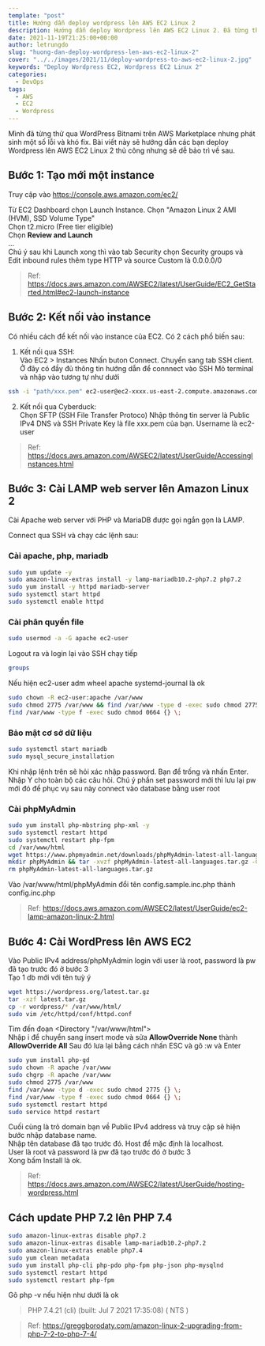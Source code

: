 ```yaml
---
template: "post"
title: Hướng dẫn deploy wordpress lên AWS EC2 Linux 2
description: Hướng dẫn deploy Wordpress lên AWS EC2 Linux 2. Đã từng thử qua WordPress Bitnami trên AWS Marketplace nhưng phát sinh một số lỗi và khó fix.
date: 2021-11-19T21:25:00+00:00
author: letrungdo
slug: "huong-dan-deploy-wordpress-len-aws-ec2-linux-2"
cover: "../../images/2021/11/deploy-wordpress-to-aws-ec2-linux-2.jpg"
keywords: "Deploy Wordpress EC2, Wordpress EC2 Linux 2"
categories:
  - DevOps
tags:
  - AWS
  - EC2
  - Wordpress
---
```


Mình đã từng thử qua WordPress Bitnami trên AWS Marketplace nhưng phát sinh một số lỗi và khó fix. Bài viết này sẽ hướng dẫn các bạn deploy Wordpress lên AWS EC2 Linux 2 thủ công nhưng sẽ dễ bảo trì về sau.

## Bước 1: Tạo mới một instance
Truy cập vào https://console.aws.amazon.com/ec2/

Từ EC2 Dashboard chọn Launch Instance. Chọn "Amazon Linux 2 AMI (HVM), SSD Volume Type"<br/>
Chọn t2.micro (Free tier eligible)<br/>
Chọn <b>Review and Launch</b><br/>
...<br/>
Chú ý sau khi Launch xong thì vào tab Security chọn Security groups và Edit inbound rules thêm type HTTP và source Custom là 0.0.0.0/0

> Ref: https://docs.aws.amazon.com/AWSEC2/latest/UserGuide/EC2_GetStarted.html#ec2-launch-instance

## Bước 2: Kết nối vào instance
Có nhiều cách để kết nối vào instance của EC2. Có 2 cách phổ biến sau:
1. Kết nối qua SSH:<br/>
Vào EC2 > Instances
Nhấn buton Connect. Chuyển sang tab SSH client. Ở đây có đầy đủ thông tin hướng dẫn để connnect vào SSH
Mỏ terminal và nhập vào tương tự như dưới

```bash
ssh -i "path/xxx.pem" ec2-user@ec2-xxxx.us-east-2.compute.amazonaws.com
```
2. Kết nối qua Cyberduck:<br/>
Chọn SFTP (SSH File Transfer Protoco)
Nhập thông tin server là Public IPv4 DNS và SSH Private Key là file xxx.pem của bạn. Username là ec2-user

> Ref: https://docs.aws.amazon.com/AWSEC2/latest/UserGuide/AccessingInstances.html

## Bước 3: Cài LAMP web server lên Amazon Linux 2
Cài Apache web server với PHP và MariaDB được gọi ngắn gọn là LAMP.

Connect qua SSH và chạy các lệnh sau:

### Cài apache, php, mariadb
```bash
sudo yum update -y
sudo amazon-linux-extras install -y lamp-mariadb10.2-php7.2 php7.2
sudo yum install -y httpd mariadb-server
sudo systemctl start httpd
sudo systemctl enable httpd
```

### Cài phân quyền file

```bash
sudo usermod -a -G apache ec2-user
```
Logout ra và login lại vào SSH chạy tiếp
```bash
groups
```
Nếu hiện ec2-user adm wheel apache systemd-journal là ok

```bash
sudo chown -R ec2-user:apache /var/www
sudo chmod 2775 /var/www && find /var/www -type d -exec sudo chmod 2775 {} \;
find /var/www -type f -exec sudo chmod 0664 {} \;
```

### Bảo mật cơ sở dữ liệu
```bash
sudo systemctl start mariadb
sudo mysql_secure_installation
```
Khi nhập lệnh trên sẽ hỏi xác nhập password. Bạn để trống và nhấn Enter.<br/>
Nhập Y cho toàn bộ các câu hỏi. Chú ý phần set password mới thì lưu lại pw mới đó để phục vụ sau này connect vào database bằng user root

### Cài phpMyAdmin
```bash
sudo yum install php-mbstring php-xml -y
sudo systemctl restart httpd
sudo systemctl restart php-fpm
cd /var/www/html
wget https://www.phpmyadmin.net/downloads/phpMyAdmin-latest-all-languages.tar.gz
mkdir phpMyAdmin && tar -xvzf phpMyAdmin-latest-all-languages.tar.gz -C phpMyAdmin --strip-components 1
rm phpMyAdmin-latest-all-languages.tar.gz
```
Vào /var/www/html/phpMyAdmin đổi tên config.sample.inc.php thành config.inc.php

> Ref: https://docs.aws.amazon.com/AWSEC2/latest/UserGuide/ec2-lamp-amazon-linux-2.html

## Bước 4: Cài WordPress lên AWS EC2
Vào Public IPv4 address/phpMyAdmin login với user là root, password là pw đã tạo trước đó ở bước 3<br/>
Tạo 1 db mới với tên tuỳ ý

```bash
wget https://wordpress.org/latest.tar.gz
tar -xzf latest.tar.gz
cp -r wordpress/* /var/www/html/
sudo vim /etc/httpd/conf/httpd.conf
```
Tìm đến đoạn <Directory "/var/www/html"><br/>
Nhập i để chuyển sang insert mode và sửa <b>AllowOverride None</b> thành <b>AllowOverride All</b>
Sau đó lưa lại bằng cách nhấn ESC và gõ :w và Enter

```bash
sudo yum install php-gd
sudo chown -R apache /var/www
sudo chgrp -R apache /var/www
sudo chmod 2775 /var/www
find /var/www -type d -exec sudo chmod 2775 {} \;
find /var/www -type f -exec sudo chmod 0664 {} \;
sudo systemctl restart httpd
sudo service httpd restart
```

Cuối cùng là trỏ domain bạn về Public IPv4 address và truy cập sẽ hiện bước nhập database name.<br/>
Nhập tên database đã tạo trước đó. Host để mặc định là localhost.<br/>
User là root và password là pw đã tạo trước đó ở bước 3<br/>
Xong bấm Install là ok.

> Ref: https://docs.aws.amazon.com/AWSEC2/latest/UserGuide/hosting-wordpress.html

## Cách update PHP 7.2 lên PHP 7.4

```bash
sudo amazon-linux-extras disable php7.2
sudo amazon-linux-extras disable lamp-mariadb10.2-php7.2
sudo amazon-linux-extras enable php7.4
sudo yum clean metadata
sudo yum install php-cli php-pdo php-fpm php-json php-mysqlnd
sudo systemctl restart httpd
sudo systemctl restart php-fpm
```

Gõ php -v nếu hiện như dưới là ok
> PHP 7.4.21 (cli) (built: Jul  7 2021 17:35:08) ( NTS )

> Ref: https://greggborodaty.com/amazon-linux-2-upgrading-from-php-7-2-to-php-7-4/

